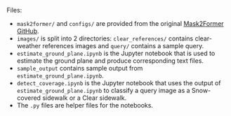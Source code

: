 Files:
* ``mask2former/`` and ``configs/`` are provided from the original [Mask2Former GitHub](https://github.com/facebookresearch/Mask2Former).
* ``images/`` is split into 2 directories: ``clear_references/`` contains clear-weather references images and ``query/`` contains a sample query.
* ``estimate_ground_plane.ipynb`` is the Jupyter notebook that is used to estimate the ground plane and produce corresponding text files.
* ``sample_output`` contains sample output from ``estimate_ground_plane.ipynb``.
* ``detect_coverage.ipynb`` is the Jupyter notebook that uses the output of ``estimate_ground_plane.ipynb`` to classify a query image as a Snow-covered sidewalk or a Clear sidewalk.
* The ``.py`` files are helper files for the notebooks.
